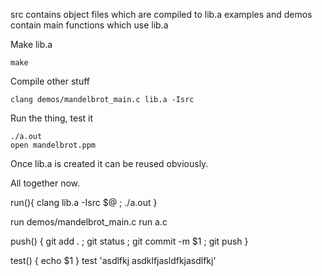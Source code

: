 src contains object files which are compiled to lib.a
examples and demos contain main functions which use lib.a

Make lib.a

	make

Compile other stuff

	clang demos/mandelbrot_main.c lib.a -Isrc

Run the thing, test it

	./a.out
	open mandelbrot.ppm


Once lib.a is created it can be reused obviously.

All together now.

run(){
    clang lib.a -Isrc $@ ; ./a.out
}

run demos/mandelbrot_main.c
run a.c

push()
{
	git add . ; git status ; git commit -m $1 ; git push
}


test()
{
	echo $1
}
test 'asdlfkj asdklfjasldfkjasdlfkj'